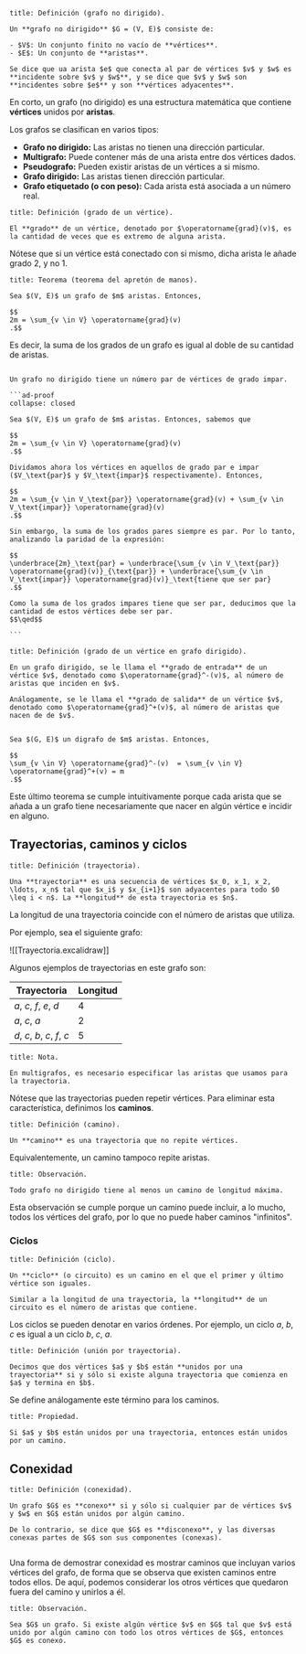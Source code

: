 ```ad-definition
title: Definición (grafo no dirigido).

Un **grafo no dirigido** $G = (V, E)$ consiste de:

- $V$: Un conjunto finito no vacío de **vértices**.
- $E$: Un conjunto de **aristas**.

Se dice que ua arista $e$ que conecta al par de vértices $v$ y $w$ es **incidente sobre $v$ y $w$**, y se dice que $v$ y $w$ son **incidentes sobre $e$** y son **vértices adyacentes**.

```

En corto, un grafo (no dirigido) es una estructura matemática que contiene **vértices** unidos por **aristas**.

Los grafos se clasifican en varios tipos:

- **Grafo no dirigido:** Las aristas no tienen una dirección particular.
- **Multigrafo:** Puede contener más de una arista entre dos vértices dados.
- **Pseudografo:** Pueden existir aristas de un vértices a si mismo.
- **Grafo dirigido:** Las aristas tienen dirección particular.
- **Grafo etiquetado (o con peso):** Cada arista está asociada a un número real.

```ad-definition
title: Definición (grado de un vértice).

El **grado** de un vértice, denotado por $\operatorname{grad}(v)$, es la cantidad de veces que es extremo de alguna arista.

```

Nótese que si un vértice está conectado con si mismo, dicha arista le añade grado $2$, y no $1$.

```ad-theorem
title: Teorema (teorema del apretón de manos).

Sea $(V, E)$ un grafo de $m$ aristas. Entonces,

$$
2m = \sum_{v \in V} \operatorname{grad}(v)
.$$

```

Es decir, la suma de los grados de un grafo es igual al doble de su cantidad de aristas.

````ad-theorem

Un grafo no dirigido tiene un número par de vértices de grado impar.

```ad-proof
collapse: closed

Sea $(V, E)$ un grafo de $m$ aristas. Entonces, sabemos que

$$
2m = \sum_{v \in V} \operatorname{grad}(v)
.$$

Dividamos ahora los vértices en aquellos de grado par e impar ($V_\text{par}$ y $V_\text{impar}$ respectivamente). Entonces,

$$
2m = \sum_{v \in V_\text{par}} \operatorname{grad}(v) + \sum_{v \in V_\text{impar}} \operatorname{grad}(v)
.$$

Sin embargo, la suma de los grados pares siempre es par. Por lo tanto, analizando la paridad de la expresión:

$$
\underbrace{2m}_\text{par} = \underbrace{\sum_{v \in V_\text{par}} \operatorname{grad}(v)}_{\text{par}} + \underbrace{\sum_{v \in V_\text{impar}} \operatorname{grad}(v)}_\text{tiene que ser par}
.$$

Como la suma de los grados impares tiene que ser par, deducimos que la cantidad de estos vértices debe ser par.
$$\qed$$

```

````

```ad-definition
title: Definición (grado de un vértice en grafo dirigido).

En un grafo dirigido, se le llama el **grado de entrada** de un vértice $v$, denotado como $\operatorname{grad}^-(v)$, al número de aristas que inciden en $v$.

Análogamente, se le llama el **grado de salida** de un vértice $v$, denotado como $\operatorname{grad}^+(v)$, al número de aristas que nacen de de $v$.

```

```ad-theorem

Sea $(G, E)$ un digrafo de $m$ aristas. Entonces,

$$
\sum_{v \in V} \operatorname{grad}^-(v)  = \sum_{v \in V} \operatorname{grad}^+(v) = m
.$$

```

Este último teorema se cumple intuitivamente porque cada arista que se añada a un grafo tiene necesariamente que nacer en algún vértice e incidir en alguno.

## Trayectorias, caminos y ciclos

```ad-definition
title: Definición (trayectoria).

Una **trayectoria** es una secuencia de vértices $x_0, x_1, x_2, \ldots, x_n$ tal que $x_i$ y $x_{i+1}$ son adyacentes para todo $0 \leq i < n$. La **longitud** de esta trayectoria es $n$.

```

La longitud de una trayectoria coincide con el número de aristas que utiliza.

Por ejemplo, sea el siguiente grafo:

![[Trayectoria.excalidraw]]

Algunos ejemplos de trayectorias en este grafo son:


| Trayectoria                  | Longitud |
| ---------------------------- | -------- |
| $a$, $c$, $f$, $e$, $d$      | 4        |
| $a$, $c$, $a$                | 2        |
| $d$, $c$, $b$, $c$, $f$, $c$ | 5        |

```ad-note
title: Nota.

En multigrafos, es necesario especificar las aristas que usamos para la trayectoria.

```


Nótese que las trayectorias pueden repetir vértices. Para eliminar esta característica, definimos los **caminos**.

```ad-definition
title: Definición (camino).

Un **camino** es una trayectoria que no repite vértices.

```

Equivalentemente, un camino tampoco repite aristas.

```ad-proposition
title: Observación.

Todo grafo no dirigido tiene al menos un camino de longitud máxima.

```

Esta observación se cumple porque un camino puede incluir, a lo mucho, todos los vértices del grafo, por lo que no puede haber caminos "infinitos".

### Ciclos

```ad-definition
title: Definición (ciclo).

Un **ciclo** (o circuito) es un camino en el que el primer y último vértice son iguales.

Similar a la longitud de una trayectoria, la **longitud** de un circuito es el número de aristas que contiene.

```

Los ciclos se pueden denotar en varios órdenes. Por ejemplo, un ciclo $a$, $b$, $c$ es igual a un ciclo $b$, $c$, $a$.

```ad-definition
title: Definición (unión por trayectoria).

Decimos que dos vértices $a$ y $b$ están **unidos por una trayectoria** si y sólo si existe alguna trayectoria que comienza en $a$ y termina en $b$.

```

Se define análogamente este término para los caminos.

```ad-proposition
title: Propiedad.

Si $a$ y $b$ están unidos por una trayectoria, entonces están unidos por un camino.

```

## Conexidad

```ad-definition
title: Definición (conexidad).

Un grafo $G$ es **conexo** si y sólo si cualquier par de vértices $v$ y $w$ en $G$ están unidos por algún camino.

De lo contrario, se dice que $G$ es **disconexo**, y las diversas conexas partes de $G$ son sus componentes (conexas).


```

Una forma de demostrar conexidad es mostrar caminos que incluyan varios vértices del grafo, de forma que se observa que existen caminos entre todos ellos. De aquí, podemos considerar los otros vértices que quedaron fuera del camino y unirlos a él.

```ad-proposition
title: Observación.

Sea $G$ un grafo. Si existe algún vértice $v$ en $G$ tal que $v$ está unido por algún camino con todo los otros vértices de $G$, entonces $G$ es conexo.

```
